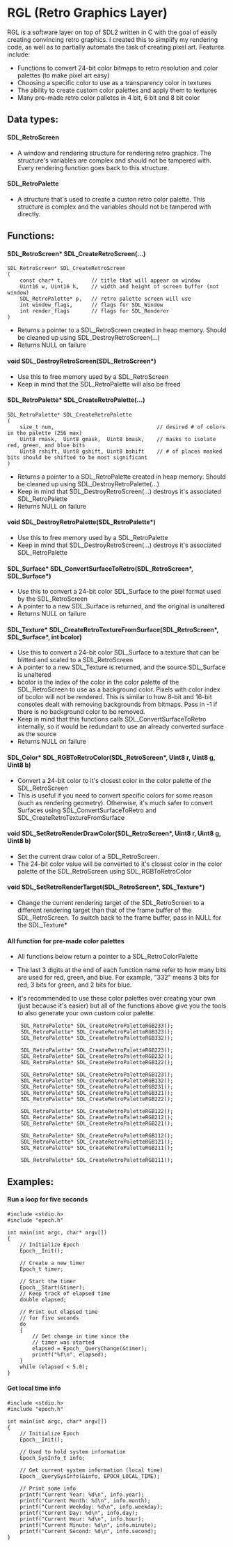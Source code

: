 # RGL (Retro Graphics Layer)
RGL is a software layer on top of SDL2 written in C with the goal of easily creating convincing retro graphics.
I created this to simplify my rendering code, as well as to partially automate the task of creating pixel art.
Features include:
- Functions to convert 24-bit color bitmaps to retro resolution and color palettes (to make pixel art easy)
- Choosing a specific color to use as a transparency color in textures
- The ability to create custom color palettes and apply them to textures
- Many pre-made retro color palletes in 4 bit, 6 bit and 8 bit color




## Data types:



#### SDL_RetroScreen

- A window and rendering structure for rendering retro graphics. The structure's variables are complex and should not be tampered with. Every rendering function goes back to this structure.


#### SDL_RetroPalette

- A structure that's used to create a custon retro color palette. This structure is complex and the variables should not be tampered with directly.



## Functions:


#### SDL_RetroScreen* SDL_CreateRetroScreen(...)

	SDL_RetroScreen* SDL_CreateRetroScreen
 	(
  		const char* t,         // title that will appear on window
    	Uint16 w, Uint16 h,    // width and height of screen buffer (not window)
      	SDL_RetroPalette* p,   // retro palette screen will use
		int window_flags,      // flags for SDL_Window
  		int render_flags       // flags for SDL_Renderer
	)
 - Returns a pointer to a SDL_RetroScreen created in heap memory. Should be cleaned up using SDL_DestroyRetroScreen(...)
 - Returns NULL on failure


#### void SDL_DestroyRetroScreen(SDL_RetroScreen*)
 - Use this to free memory used by a SDL_RetroScreen
 - Keep in mind that the SDL_RetroPalette will also be freed


#### SDL_RetroPalette* SDL_CreateRetroPalette(...)

	SDL_RetroPalette* SDL_CreateRetroPalette
 	(
  		size_t num,                                 // desired # of colors in the palette (256 max)
    	Uint8 rmask,  Uint8 gmask,  Uint8 bmask,    // masks to isolate red, green, and blue bits
      	Uint8 rshift, Uint8 gshift, Uint8 bshift    // # of places masked bits should be shifted to be most significant
	)
 - Returns a pointer to a SDL_RetroPalette created in heap memory. Should be cleaned up using SDL_DestroyRetroPalette(...)
 - Keep in mind that SDL_DestroyRetroScreen(...) destroys it's associated SDL_RetroPalette
 - Returns NULL on failure


#### void SDL_DestroyRetroPalette(SDL_RetroPalette*)
 - Use this to free memory used by a SDL_RetroPalette
 - Keep in mind that SDL_DestroyRetroScreen(...) destroys it's associated SDL_RetroPalette


#### SDL_Surface* SDL_ConvertSurfaceToRetro(SDL_RetroScreen*, SDL_Surface*)
 - Use this to convert a 24-bit color SDL_Surface to the pixel format used by the SDL_RetroScreen
 - A pointer to a new SDL_Surface is returned, and the original is unaltered
 - Returns NULL on failure


#### SDL_Texture* SDL_CreateRetroTextureFromSurface(SDL_RetroScreen*, SDL_Surface*, int bcolor)
 - Use this to convert a 24-bit color SDL_Surface to a texture that can be blitted and scaled to a SDL_RetroScreen
 - A pointer to a new SDL_Texture is returned, and the source SDL_Surface is unaltered
 - bcolor is the index of the color in the color palette of the SDL_RetroScreen to use as a background color. Pixels with color index of bcolor will not be rendered. This is similar to how 8-bit and 16-bit consoles dealt with removing backgrounds from bitmaps. Pass in -1 if there is no background color to be removed.
 - Keep in mind that this functions calls SDL_ConvertSurfaceToRetro internally, so it would be redundant to use an already converted surface as the source
 - Returns NULL on failure


#### SDL_Color* SDL_RGBToRetroColor(SDL_RetroScreen*, Uint8 r, Uint8 g, Uint8 b)
 - Convert a 24-bit color to it's closest color in the color palette of the SDL_RetroScreen
 - This is useful if you need to convert specific colors for some reason (such as rendering geometry). Otherwise, it's much safer to convert Surfaces using SDL_ConvertSurfaceToRetro and SDL_CreateRetroTextureFromSurface


#### void SDL_SetRetroRenderDrawColor(SDL_RetroScreen*, Uint8 r, Uint8 g, Uint8 b)
 - Set the current draw color of a SDL_RetroScreen.
 - The 24-bit color value will be converted to it's closest color in the color palette of the SDL_RetroScreen using SDL_RGBToRetroColor



#### void SDL_SetRetroRenderTarget(SDL_RetroScreen*, SDL_Texture*)
 - Change the current rendering target of the SDL_RetroScreen to a different rendering target than that of the frame buffer of the SDL_RetroScreen. To switch back to the frame buffer, pass in NULL for the SDL_Texture*


#### All function for pre-made color palettes
 - All functions below return a pointer to a SDL_RetroColorPalette
 - The last 3 digits at the end of each function name refer to how many bits are used for red, green, and blue. For example, "332" means 3 bits for red, 3 bits for green, and 2 bits for blue.
 - It's recommended to use these color palettes over creating your own (just because it's easier) but all of the functions above give you the tools to also generate your own custom color palette.
	
 		SDL_RetroPalette* SDL_CreateRetroPaletteRGB233();
		SDL_RetroPalette* SDL_CreateRetroPaletteRGB323();
		SDL_RetroPalette* SDL_CreateRetroPaletteRGB332();

		SDL_RetroPalette* SDL_CreateRetroPaletteRGB223();
		SDL_RetroPalette* SDL_CreateRetroPaletteRGB232();
		SDL_RetroPalette* SDL_CreateRetroPaletteRGB322();

		SDL_RetroPalette* SDL_CreateRetroPaletteRGB123();
		SDL_RetroPalette* SDL_CreateRetroPaletteRGB132();
		SDL_RetroPalette* SDL_CreateRetroPaletteRGB231();
		SDL_RetroPalette* SDL_CreateRetroPaletteRGB321();
		SDL_RetroPalette* SDL_CreateRetroPaletteRGB222();

		SDL_RetroPalette* SDL_CreateRetroPaletteRGB122();
		SDL_RetroPalette* SDL_CreateRetroPaletteRGB212();
		SDL_RetroPalette* SDL_CreateRetroPaletteRGB221();

		SDL_RetroPalette* SDL_CreateRetroPaletteRGB112();
		SDL_RetroPalette* SDL_CreateRetroPaletteRGB121();
		SDL_RetroPalette* SDL_CreateRetroPaletteRGB211();

		SDL_RetroPalette* SDL_CreateRetroPaletteRGB111();
	




## Examples:

#### Run a loop for five seconds


	#include <stdio.h>
	#include "epoch.h"
	
	int main(int argc, char* argv[])
	{
	    // Initialize Epoch
	    Epoch__Init();
	
	    // Create a new timer
	    Epoch_t timer;
	
	    // Start the timer
	    Epoch__Start(&timer);
	    // Keep track of elapsed time
	    double elapsed;
	
	    // Print out elapsed time
	    // for five seconds
	    do
	    {
	        // Get change in time since the
	        // timer was started
	        elapsed = Epoch__QueryChange(&timer);
	        printf("%f\n", elapsed);
	    }
	    while (elapsed < 5.0);
	}

#### Get local time info

	#include <stdio.h>
	#include "epoch.h"
	
	int main(int argc, char* argv[])
	{
	    // Initialize Epoch
	    Epoch__Init();
	
	    // Used to hold system information
	    Epoch_SysInfo_t info;
	
	    // Get current system information (local time)
	    Epoch__QuerySysInfo(&info, EPOCH_LOCAL_TIME);
	
	    // Print some info
	    printf("Current Year: %d\n", info.year);
	    printf("Current Month: %d\n", info.month);
	    printf("Current Weekday: %d\n", info.weekday);
	    printf("Current Day: %d\n", info.day);
	    printf("Current Hour: %d\n", info.hour);
	    printf("Current Minute: %d\n", info.minute);
	    printf("Current Second: %d\n", info.second);
	}
